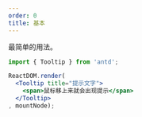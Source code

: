 ```yaml
---
order: 0
title: 基本
---
```


最简单的用法。

````jsx
import { Tooltip } from 'antd';

ReactDOM.render(
  <Tooltip title="提示文字">
    <span>鼠标移上来就会出现提示</span>
  </Tooltip>
, mountNode);
````

